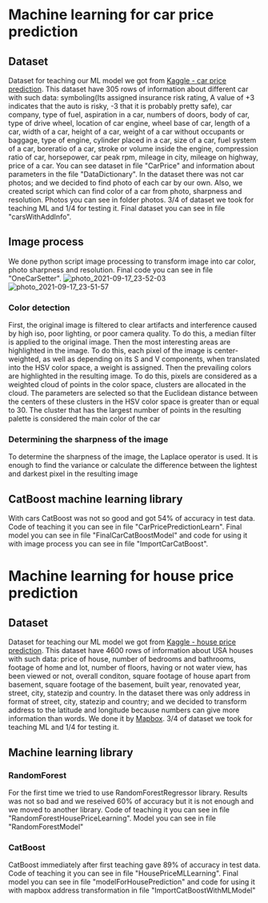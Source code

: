 # Machine learning for car price prediction

## Dataset
Dataset for teaching our ML model we got from [Kaggle - car price prediction](https://www.kaggle.com/hellbuoy/car-price-prediction). This dataset have 305 rows of information about different car with such data: symboling(Its assigned insurance risk rating, A value of +3 indicates that the auto is risky, -3 that it is probably pretty safe), car company, type of fuel, aspiration in a car, numbers of doors, body of car, type of drive wheel, location of car engine, wheel base of car, length of a car, width of a car, height of a car,
weight of a car without occupants or baggage, type of engine, cylinder placed in a car, size of a car, fuel system of a car, boreratio of a car, stroke or volume inside the engine, compression ratio of car, horsepower, car peak rpm, mileage in city, mileage on highway, price of a car. You can see dataset in file "CarPrice" and information about parameters in the file "DataDictionary".
In the dataset there was not car photos; and we decided to find photo of each car by our own. Also, we created script which can find color of a car from photo, sharpness and resolution. Photos you can see in folder photos. 3/4 of dataset we took for teaching ML and 1/4 for testing it. Final dataset you can see in file "carsWithAddInfo".

## Image process
We done python script image processing to transform image into car color, photo sharpness and resolution. Final code you can see in file "OneCarSetter".
![photo_2021-09-17_23-52-03](https://user-images.githubusercontent.com/24477376/133852231-dd8498af-8d09-4f0d-9d1a-a876d8d99497.jpg)
![photo_2021-09-17_23-51-57](https://user-images.githubusercontent.com/24477376/133852241-d046936a-32d3-4ddb-8623-cc24c26120fc.jpg)


### Color detection
First, the original image is filtered to clear artifacts and interference caused by high iso, poor lighting, or poor camera quality. To do this, a median filter is applied to the original image. Then the most interesting areas are highlighted in the image. To do this, each pixel of the image is center-weighted, as well as depending on its S and V components, when translated into the HSV color space, a weight is assigned. Then the prevailing colors are highlighted in the resulting image. To do this, pixels are considered as a weighted cloud of points in the color space, clusters are allocated in the cloud. The parameters are selected so that the Euclidean distance between the centers of these clusters in the HSV color space is greater than or equal to 30. The cluster that has the largest number of points in the resulting palette is considered the main color of the car

### Determining the sharpness of the image
To determine the sharpness of the image, the Laplace operator is used. It is enough to find the variance or calculate the difference between the lightest and darkest pixel in the resulting image

## CatBoost machine learning library
With cars CatBoost was not so good and got 54% of accuracy in test data. Code of teaching it you can see in file "CarPricePredictionLearn". 
Final model you can see in file "FinalCarCatBoostModel" and code for using it with image process you can see in file "ImportCarCatBoost".

# Machine learning for house price prediction

## Dataset
Dataset for teaching our ML model we got from [Kaggle - house price prediction](https://www.kaggle.com/shree1992/housedata). This dataset have 4600 rows of information about USA
houses with such data: price of house, number of bedrooms and bathrooms, footage of home and lot, number of floors, having or not water view, has been viewed or not, overall conditon, 
square footage of house apart from basement, square footage of the basement, built year, renovated year, street, city, statezip and country.
In the dataset there was only address in format of street, city, statezip and country; and we decided to transform address to the latitude and longitude because numbers
can give more information than words. We done it by [Mapbox](https://www.mapbox.com/). 3/4 of dataset we took for teaching ML and 1/4 for testing it.

## Machine learning library
### RandomForest
For the first time we tried to use RandomForestRegressor library. Results was not so bad and we reseived 60% of accuracy but it is not enough and we moved to another library. 
Code of teaching it you can see in file "RandomForestHousePriceLearning". Model you can see in file "RandomForestModel"
### CatBoost
CatBoost immediately after first teaching gave 89% of accuracy in test data. Code of teaching it you can see in file "HousePriceMLLearning". 
Final model you can see in file "modelForHousePrediction" and code for using it with mapbox address transformation in file "ImportCatBoostWithMLModel"

